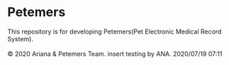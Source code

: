 # Petemers
This repository is for developing Petemers(Pet Electronic Medical Record System).
<br><br>© 2020 Ariana & Petemers Team.
insert testing by ANA. 2020/07/19 07:11
